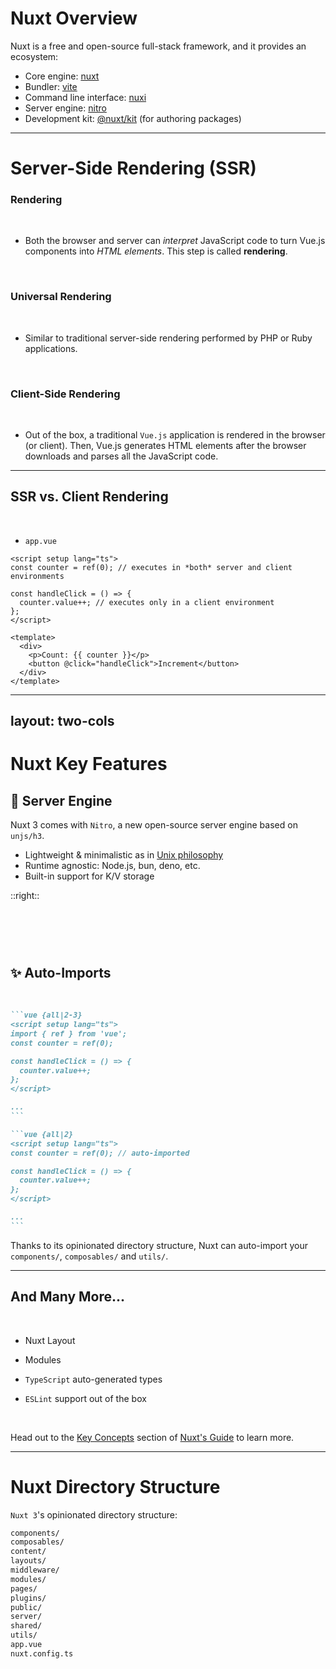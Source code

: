 # Nuxt Overview

Nuxt is a free and open-source full-stack framework, and it provides an ecosystem:

- Core engine: [nuxt](https://nuxt.com/docs/getting-started/introduction)
- Bundler: [vite](https://vite.dev/)
- Command line interface: [nuxi](https://github.com/nuxt/cli)
- Server engine: [nitro](https://nitro.build/)
- Development kit: [@nuxt/kit](https://nuxt.com/docs/guide/going-further/kit) (for authoring packages)

---

# Server-Side Rendering (SSR)

### Rendering

<br>

- Both the browser and server can *interpret* JavaScript code to turn Vue.js components into *HTML elements*. This step is called **rendering**.

<br>

### Universal Rendering

<br>

- Similar to traditional server-side rendering performed by PHP or Ruby applications. 

<br>

### Client-Side Rendering

<br>

- Out of the box, a traditional `Vue.js` application is rendered in the browser (or client). Then, Vue.js generates HTML elements after the browser downloads and parses all the JavaScript code.


---

## SSR vs. Client Rendering

<br>

* `app.vue`

```vue {all|2|9-14|2,4-6,12|all}
<script setup lang="ts">
const counter = ref(0); // executes in *both* server and client environments

const handleClick = () => {
  counter.value++; // executes only in a client environment
};
</script>

<template>
  <div>
    <p>Count: {{ counter }}</p>
    <button @click="handleClick">Increment</button>
  </div>
</template>
```


---
layout: two-cols
---

# Nuxt Key Features

## 🔮 Server Engine

Nuxt 3 comes with `Nitro`, a new open-source server engine based on `unjs/h3`.

- Lightweight & minimalistic as in [Unix philosophy](https://en.wikipedia.org/wiki/Unix_philosophy)
- Runtime agnostic: Node.js, bun, deno, etc.
- Built-in support for K/V storage

::right::

<h1 class="invisible">Invisible</h1>

## ✨ Auto-Imports

<br>

````md magic-move {lines: true}
```vue {all|2-3}
<script setup lang="ts">
import { ref } from 'vue';
const counter = ref(0);

const handleClick = () => {
  counter.value++;
};
</script>

...
```

```vue {all|2}
<script setup lang="ts">
const counter = ref(0); // auto-imported

const handleClick = () => {
  counter.value++;
};
</script>

...
```

````

Thanks to its opinionated directory structure, Nuxt can auto-import your `components/`, `composables/` and `utils/`.

<style>
.invisible {
  visibility: hidden;
}
</style>

---

## And Many More...

<br>

- Nuxt Layout

- Modules

- `TypeScript` auto-generated types

- `ESLint` support out of the box

<br>

Head out to the [Key Concepts](https://nuxt.com/docs/guide/concepts/) section of [Nuxt's Guide](https://nuxt.com/docs/guide) to learn more.

---

# Nuxt Directory Structure

`Nuxt 3`'s opinionated directory structure:

```md {all|1|2|4|7|10|14}
components/
composables/
content/
layouts/
middleware/
modules/
pages/
plugins/
public/
server/
shared/
utils/
app.vue
nuxt.config.ts
```
